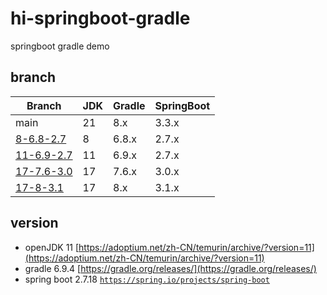 # hi-springboot-gradle
springboot gradle demo

## branch

| Branch                              | JDK  | Gradle | SpringBoot |
| ----------------------------------- | ---- | ------ |------------|
| main                                | 21   | 8.x    | 3.3.x      |
| [8-6.8-2.7](../../tree/8-6.8-2.7)   | 8    | 6.8.x  | 2.7.x      |
| [11-6.9-2.7](../../tree/11-6.9-2.7) | 11   | 6.9.x  | 2.7.x      |
| [17-7.6-3.0](../../tree/17-7.6-3.0) | 17   | 7.6.x  | 3.0.x      |
| [17-8-3.1](../../tree/17-8-3.1)     | 17   | 8.x    | 3.1.x      |


## version
- openJDK 11 [https://adoptium.net/zh-CN/temurin/archive/?version=11](https://adoptium.net/zh-CN/temurin/archive/?version=11)
- gradle 6.9.4 [https://gradle.org/releases/](https://gradle.org/releases/)
- spring boot 2.7.18 [`https://spring.io/projects/spring-boot`](https://spring.io/projects/spring-boot)



